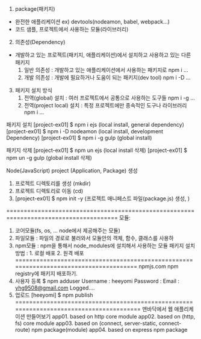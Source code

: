 1. package(패키지)
  - 완전한 애플리케이션 ex) devtools(nodeamon, babel, webpack...)
  - 코드 샘플, 프로젝트에서 사용하는 모듈(라이브러리)
2. 의존성(Dependency)
  - 개발하고 있는 프로젝트(패키지, 애플리케이션)에서 설치하고 사용하고 있는 다른 패키지
    1) 일반 의존성 : 개발하고 있는 애플리케이션에서 사용하는 패키지로
       npm i ...
    2) 개발 의존성 : 개발에 필요하거나 도움이 되는 패키지(dev tool)
       npm i -D ...
3. 패키지 설치 방식
    1) 전역(global) 설치 : 여러 프로젝트에서 공통으로 사용하는 도구들
       npm i -g ...
    2) 전역(project local) 설치 : 특정 프로젝트에만 종속적인 도구나 라이브러리
       npm i ...

패키지 설치
[project-ex01] $ npm i ejs          (local install, general dependency)
[project-ex01] $ npm i -D nodeamon  (local install, development Dependency)
[project-ex01] $ npm i -g gulp      (global install)


패키지 삭제
[project-ex01] $ npm un ejs      (local install 삭제)
[project-ex01] $ npm un -g gulp  (global install 삭제)

Node(JavaScript) project (Application, Package) 생성
1. 프로젝트 디렉토리를 생성          (mkdir)
2. 프로젝트 디렉토리로 이동          (cd)
3. [project-ex01] $ npm init -y    (프로젝트 매니페스트 파일(package.js) 생성, )

======================================================================================
모듈:
1. 코어모듈(fs, os, ... node에서 제공해주는 모듈)
2. 파일모듈 : 파일의 경로로 불러와서 모듈안의 객체, 함수, 클래스를 사용하
3. npm모듈 : npm을 통해서 node_modules에 설치해서 사용하는 모듈
   패키지 설치 방법 : 1. 로컬 배포
                     2. 원격 배포
======================================================================================
npmjs.com npm registry에 패키지 배포하기.
1. 사용자 등록
   $ npm adduser
     Username : heeyomi
     Password :
     Email : yhg9508@gmail.com
     Logged....
2. 업로드
[heeyomi] $ npm publish
=======================================================================================
맨바닥에서 웹 애플리케이션 만들어보기
app01. based on http core module
app02. based on (http, fs) core module
app03. based on (connect, server-static, connect-route) npm package(module)
app04. based on express npm package